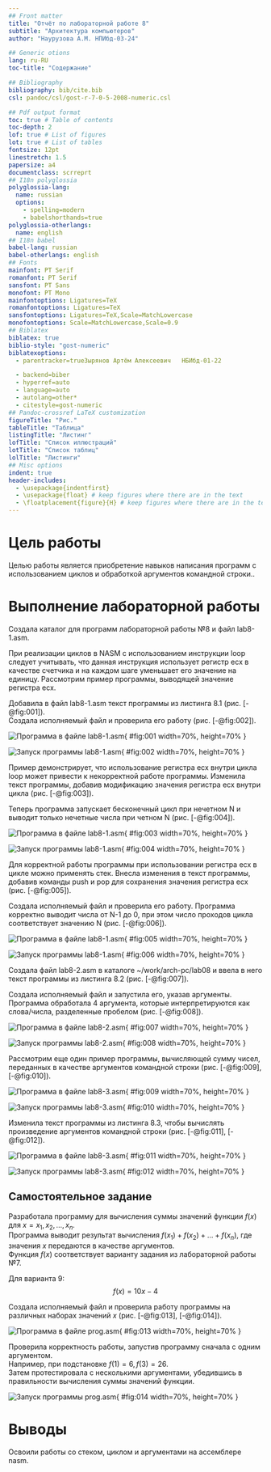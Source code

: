 ```yaml
---
## Front matter
title: "Отчёт по лабораторной работе 8"
subtitle: "Архитектура компьютеров"
author: "Наурузова А.М. НПИбд-03-24"

## Generic otions
lang: ru-RU
toc-title: "Содержание"

## Bibliography
bibliography: bib/cite.bib
csl: pandoc/csl/gost-r-7-0-5-2008-numeric.csl

## Pdf output format
toc: true # Table of contents
toc-depth: 2
lof: true # List of figures
lot: true # List of tables
fontsize: 12pt
linestretch: 1.5
papersize: a4
documentclass: scrreprt
## I18n polyglossia
polyglossia-lang:
  name: russian
  options:
	- spelling=modern
	- babelshorthands=true
polyglossia-otherlangs:
  name: english
## I18n babel
babel-lang: russian
babel-otherlangs: english
## Fonts
mainfont: PT Serif
romanfont: PT Serif
sansfont: PT Sans
monofont: PT Mono
mainfontoptions: Ligatures=TeX
romanfontoptions: Ligatures=TeX
sansfontoptions: Ligatures=TeX,Scale=MatchLowercase
monofontoptions: Scale=MatchLowercase,Scale=0.9
## Biblatex
biblatex: true
biblio-style: "gost-numeric"
biblatexoptions:
  - parentracker=trueЗырянов Артём Алексеевич	НБИбд-01-22

  - backend=biber
  - hyperref=auto
  - language=auto
  - autolang=other*
  - citestyle=gost-numeric
## Pandoc-crossref LaTeX customization
figureTitle: "Рис."
tableTitle: "Таблица"
listingTitle: "Листинг"
lofTitle: "Список иллюстраций"
lotTitle: "Список таблиц"
lolTitle: "Листинги"
## Misc options
indent: true
header-includes:
  - \usepackage{indentfirst}
  - \usepackage{float} # keep figures where there are in the text
  - \floatplacement{figure}{H} # keep figures where there are in the text
---
```


# Цель работы

Целью работы является приобретение навыков написания программ с использованием циклов и обработкой аргументов командной строки..

# Выполнение лабораторной работы

Создала каталог для программ лабораторной работы №8 и файл lab8-1.asm.

При реализации циклов в NASM с использованием инструкции loop следует учитывать, что данная инструкция использует регистр ecx в качестве счетчика и на каждом шаге уменьшает его значение на единицу. Рассмотрим пример программы, выводящей значение регистра ecx.

Добавила в файл lab8-1.asm текст программы из листинга 8.1 (рис. [-@fig:001]).  
Создала исполняемый файл и проверила его работу (рис. [-@fig:002]).

![Программа в файле lab8-1.asm](image/01.png){ #fig:001 width=70%, height=70% }

![Запуск программы lab8-1.asm](image/02.png){ #fig:002 width=70%, height=70% }

Пример демонстрирует, что использование регистра ecx внутри цикла loop может привести к некорректной работе программы. Изменила текст программы, добавив модификацию значения регистра ecx внутри цикла (рис. [-@fig:003]).

Теперь программа запускает бесконечный цикл при нечетном N и выводит только нечетные числа при четном N (рис. [-@fig:004]).

![Программа в файле lab8-1.asm](image/03.png){ #fig:003 width=70%, height=70% }

![Запуск программы lab8-1.asm](image/04.png){ #fig:004 width=70%, height=70% }

Для корректной работы программы при использовании регистра ecx в цикле можно применять стек. Внесла изменения в текст программы, добавив команды push и pop для сохранения значения регистра ecx (рис. [-@fig:005]).

Создала исполняемый файл и проверила его работу. Программа корректно выводит числа от N-1 до 0, при этом число проходов цикла соответствует значению N (рис. [-@fig:006]).

![Программа в файле lab8-1.asm](image/05.png){ #fig:005 width=70%, height=70% }

![Запуск программы lab8-1.asm](image/06.png){ #fig:006 width=70%, height=70% }

Создала файл lab8-2.asm в каталоге ~/work/arch-pc/lab08 и ввела в него текст программы из листинга 8.2 (рис. [-@fig:007]).

Создала исполняемый файл и запустила его, указав аргументы. 
Программа обработала 4 аргумента, которые интерпретируются как слова/числа, разделенные пробелом (рис. [-@fig:008]).

![Программа в файле lab8-2.asm](image/07.png){ #fig:007 width=70%, height=70% }

![Запуск программы lab8-2.asm](image/08.png){ #fig:008 width=70%, height=70% }

Рассмотрим еще один пример программы, вычисляющей сумму чисел, переданных в качестве аргументов командной строки (рис. [-@fig:009], [-@fig:010]).

![Программа в файле lab8-3.asm](image/09.png){ #fig:009 width=70%, height=70% }

![Запуск программы lab8-3.asm](image/10.png){ #fig:010 width=70%, height=70% }

Изменила текст программы из листинга 8.3, чтобы вычислять произведение аргументов командной строки (рис. [-@fig:011], [-@fig:012]).

![Программа в файле lab8-3.asm](image/11.png){ #fig:011 width=70%, height=70% }

![Запуск программы lab8-3.asm](image/12.png){ #fig:012 width=70%, height=70% }

## Самостоятельное задание

Разработала программу для вычисления суммы значений функции $f(x)$ для $x = x_1, x_2, ..., x_n$.  
Программа выводит результат вычисления $f(x_1) + f(x_2) + ... + f(x_n)$, где значения $x$ передаются в качестве аргументов.  
Функция $f(x)$ соответствует варианту задания из лабораторной работы №7.

Для варианта 9: $$f(x) = 10x-4$$

Создала исполняемый файл и проверила работу программы на различных наборах значений $x$ (рис. [-@fig:013], [-@fig:014]).

![Программа в файле prog.asm](image/13.png){ #fig:013 width=70%, height=70% }

Проверила корректность работы, запустив программу сначала с одним аргументом.  
Например, при подстановке $f(1) = 6, f(3) = 26$.  
Затем протестировала с несколькими аргументами, убедившись в правильности вычисления суммы значений функции.

![Запуск программы prog.asm](image/14.png){ #fig:014 width=70%, height=70% }

# Выводы

Освоили работы со стеком, циклом и аргументами на ассемблере nasm.